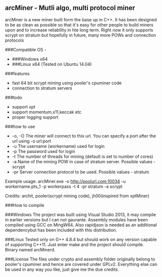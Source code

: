 ## arcMiner - Mutli algo, multi protocol miner

arcMiner is a new miner built form the base up in C++. It has been designed to be as clean as possible so that it's easy for other people to build miners upon and to increase reliability in hte long term. Right now it only supports scrypt on stratum but hopefully in future, many more POWs and connection protocols

###Compatible OS - 
- ###Windows x64
- ###Linux x64 (Tested on Ubuntu 14.04)

###features
- fast 64 bit scrypt mining using pooler's cpuminer code
- connection to stratum servers

###todo
- support xpt
- support momentum,x11,keccak etc
- proper logging support

###how to use
- -o, -O                        The miner will connect to this url. You can specify a port after the url using -o url:port
- -u                            The username (workername) used for login
- -p   							The password used for login
- -t <num>                      The number of threads for mining (default is set to number of cores)
-  -a <algo>                     Name of the mining POW in case of stratum server. Possible values - scrypt
- -pr <protocol>                Server connection protocol to be used. Possible values - stratum

Example usage:
	arcMiner.exe -o http://poolurl.com:10034 -u workername.pts_1 -p workerpass -t 4 -pr stratum -a scrypt

Credits: archit, pooler(scrypt mining code), jh00(inspired from xptMiner)

###How to compile

###Windows
The project was built using Visual Studio 2013, it may compile in earlier versions but I can not gaurante. Assembly modules have been compiled using GCC on MingW64. Also rapidjson is needed as an additional dependencybut has been included with this distribution.

###Linux
Tested only on G++ 4.8.4 but should work on any version capable of supporting C++11. Just enter make and the project should compile. Binary named arcMinerd. 

###License
The files under crypto and assembly folder originally belong to pooler's cpuminer and hence are covered under GPLv2. Everything else can be used in any way you like, just give me the due credits. 







